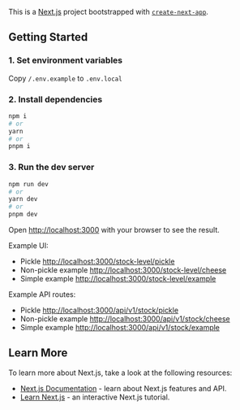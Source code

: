 This is a [Next.js](https://nextjs.org/) project bootstrapped with [`create-next-app`](https://github.com/vercel/next.js/tree/canary/packages/create-next-app).

## Getting Started

### 1. Set environment variables

Copy `/.env.example` to `.env.local`

### 2. Install dependencies

```bash
npm i
# or
yarn
# or
pnpm i
```

### 3. Run the dev server

```bash
npm run dev
# or
yarn dev
# or
pnpm dev
```

Open [http://localhost:3000](http://localhost:3000) with your browser to see the result.

Example UI:

- Pickle [http://localhost:3000/stock-level/pickle](http://localhost:3000/stock-level/pickle)
- Non-pickle example [http://localhost:3000/stock-level/cheese](http://localhost:3000/stock-level/cheese)
- Simple example [http://localhost:3000/stock-level/example](http://localhost:3000/stock-level/example)

Example API routes:

- Pickle [http://localhost:3000/api/v1/stock/pickle](http://localhost:3000/api/v1/stock/pickle)
- Non-pickle example [http://localhost:3000/api/v1/stock/cheese](http://localhost:3000/api/v1/stock/cheese)
- Simple example [http://localhost:3000/api/v1/stock/example](http://localhost:3000/api/v1/stock/example)

## Learn More

To learn more about Next.js, take a look at the following resources:

- [Next.js Documentation](https://nextjs.org/docs) - learn about Next.js features and API.
- [Learn Next.js](https://nextjs.org/learn) - an interactive Next.js tutorial.
